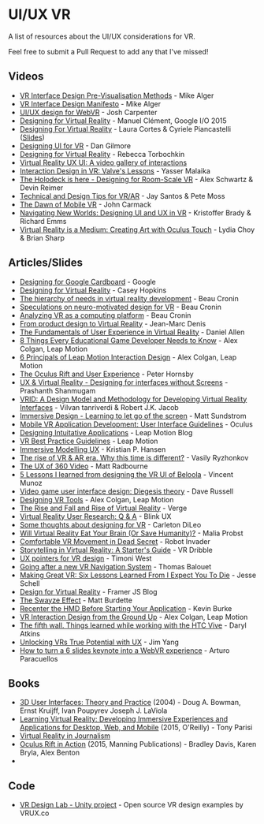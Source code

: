 # UI/UX VR
A list of resources about the UI/UX considerations for VR.

Feel free to submit a Pull Request to add any that I've missed!


## Videos

- [VR Interface Design Pre-Visualisation Methods](https://www.youtube.com/watch?v=id86HeV-Vb8) - Mike Alger
- [VR Interface Design Manifesto](https://www.youtube.com/watch?v=n3b8hZ5NV2E) - Mike Alger
- [UI/UX design for WebVR](https://www.youtube.com/watch?v=ZOaOYTOpwyM) - Josh Carpenter
- [Designing for Virtual Reality](https://www.youtube.com/watch?v=Qwh1LBzz3AU&feature=youtu.be&t=8m8s) - Manuel Clément, Google I/O 2015
- [Designing For Virtual Reality](https://www.youtube.com/watch?v=hM1AnOqaE-w) - Laura Cortes & Cyriele Piancastelli ([Slides](http://www.slideshare.net/LauraCortes9/talk-ux-uxinvrunit9))
- [Designing UI for VR](http://atomhawk.com/news/post/dan-talks-ui-vr-develop-2015) - Dan Gilmore
- [Designing for Virtual Reality](http://www.uxforvirtualreality.com/my-designing-for-virtual-reality-lightning-talk/) - Rebecca Torbochkin
- [Virtual Reality UX UI: A video gallery of interactions](http://vruxui.com/)
- [Interaction Design in VR: Valve's Lessons](https://www.youtube.com/watch?v=_vQo0ApkAtI) - Yasser Malaika
- [The Holodeck is here - Designing for Room-Scale VR](https://www.youtube.com/watch?v=U8mku0JvuLI) - Alex Schwartz & Devin Reimer
- [Technical and Design Tips for VR/AR](https://www.youtube.com/watch?v=_2T0dwGYP0s) - Jay Santos & Pete Moss
- [The Dawn of Mobile VR](https://www.youtube.com/watch?v=CqdexZJFHQE) - John Carmack
- [Navigating New Worlds: Designing UI and UX in VR](https://www.youtube.com/watch?v=braV_c4M8oI) - Kristoffer Brady & Richard Emms
- [Virtual Reality is a Medium: Creating Art with Oculus Touch](https://www.youtube.com/watch?v=gqrftCjQ4Q8&app=desktop) - Lydia Choy & Brian Sharp


## Articles/Slides

- [Designing for Google Cardboard](https://www.google.com/design/spec-vr/designing-for-google-cardboard/) - Google
- [Designing for Virtual Reality](https://ustwo.com/blog/designing-for-virtual-reality-google-cardboard/) - Casey Hopkins
- [The hierarchy of needs in virtual reality development](https://medium.com/@beaucronin/the-hierarchy-of-needs-in-virtual-reality-development-4333a4833acc) - Beau Cronin
- [Speculations on neuro-motivated design for VR](https://medium.com/@beaucronin/speculations-on-neuro-motivated-design-for-vr-3f26685c5c40) - Beau Cronin
- [Analyzing VR as a computing platform](https://medium.com/@beaucronin/analyzing-vr-as-a-computing-plaform-f4e53e25d078) - Beau Cronin
- [From product design to Virtual Reality](https://medium.com/google-design/from-product-design-to-virtual-reality-be46fa793e9b) - Jean-Marc Denis
- [The Fundamentals of User Experience in Virtual Reality](http://www.blockinterval.com/project-updates/2015/10/15/user-experience-in-virtual-reality) - Daniel Allen
- [8 Things Every Educational Game Developer Needs to Know](http://blog.leapmotion.com/8-things-every-educational-game-developer-needs-know/) - Alex Colgan, Leap Motion
- [6 Principals of Leap Motion Interaction Design](http://blog.leapmotion.com/6-principles-of-interaction-design/) - Alex Colgan, Leap Motion
- [The Oculus Rift and User Experience](http://www.uxmatters.com/mt/archives/2013/10/the-oculus-rift-and-user-experience.php) - Peter Hornsby
- [UX & Virtual Reality - Designing for interfaces without Screens](http://www.uxness.in/2015/08/ux-virtual-reality.html) - Prashanth Shanmugam
- [VRID: A Design Model and Methodology for Developing Virtual Reality Interfaces](http://www.cs.tufts.edu/~jacob/papers/vrst01.tanriverdi.pdf) - Vilvan tanriverdi & Robert J.K. Jacob
- [Immersive Design - Learning to let go of the screen](https://medium.com/backchannel/immersive-design-76499204d5f6#.rw8u2q3gp) - Matt Sundstrom
- [Mobile VR Application Development: User Interface Guidelines](https://developer.oculus.com/documentation/mobilesdk/latest/concepts/mobile-ui-guidelines-intro/) - Oculus
- [Designing Intuitative Applications](https://developer.leapmotion.com/articles/designing-intuitive-applications) - Leap Motion Blog
- [VR Best Practice Guidelines](https://developer.leapmotion.com/vr-best-practices) - Leap Motion
- [Immersive Modelling UX](http://www.madebykph.com/vr-ux) - Kristian P. Hansen
- [The rise of VR & AR era. Why this time is different?](http://www.slideshare.net/VRyzhonkov/the-rise-of-vr-ar-era-why-this-time-is-different) - Vasily Ryzhonkov
- [The UX of 360 Video](http://www.foolproof.co.uk/thinking/the-ux-of-360-degree-video/) - Matt Radbourne
- [5 Lessons I learned from designing the VR UI of Beloola](https://medium.com/beloola-all-our-news-updates/5-lessons-i-learned-from-designing-the-vrui-of-beloola-754f16062c0b#.evgt1cepa) - Vincent Munoz
- [Video game user interface design: Diegesis theory](http://devmag.org.za/2011/02/02/video-game-user-interface-design-diegesis-theory/) - Dave Russell
- [Designing VR Tools](http://blog.leapmotion.com/designing-vr-tools-good-bad-ugly/) - Alex Colgan, Leap Motion
- [The Rise and Fall and Rise of Virtual Reality](http://www.theverge.com/a/virtual-reality) - Verge
- [Virtual Reality User Research: Q & A](https://blinkux.com/blog/virtual-reality-user-research/) - Blink UX
- [Some thoughts about designing for VR](http://www.gamasutra.com/blogs/CarletonDiLeo/20151104/258433/Some_thoughts_about_designing_for_VR.php) - Carleton DiLeo 
- [Will Virtual Reality Eat Your Brain (Or Save Humanity)?](http://www.realvirtualshow.com/realvirtualshowblog/2015/10/28/will-virtual-reality-eat-your-brain-or-save-humanity) - Malia Probst
- [Comfortable VR Movement in Dead Secret](http://robotinvader.com/blog/?p=493) - Robot Invader
- [Storytelling in Virtual Reality: A Starter's Guide](http://www.vrdribble.com/allthingsvr/2015/11/4/storytelling-in-virtual-reality-a-starters-guide) - VR Dribble
- [UX pointers for VR design](https://medium.com/@timoni/ux-pointers-for-vr-design-dd52b718e19) - Timoni West
- [Going after a new VR Navigation System](https://medium.com/beloola-all-our-news-updates/going-after-a-new-vr-navigation-system-5439e0e860a2) - Thomas Balouet
- [Making Great VR: Six Lessons Learned From I Expect You To Die](http://www.gamasutra.com/blogs/JesseSchell/20150626/247113/) - Jesse Schell
- [Design for Virtual Reality](http://blog.framerjs.com/posts/design-virtual-reality.html) - Framer JS Blog
- [The Swayze Effect](https://storystudio.oculus.com/en-us/blog/the-swayze-effect/) - Matt Burdette
- [Recenter the HMD Before Starting Your Application](https://www.twentymilliseconds.com/post/recentering-hmd-best-practices/) - Kevin Burke
- [VR Interaction Design from the Ground Up](http://blog.leapmotion.com/build-button-workshop-vr-interaction-design-ground/) - Alex Colgan, Leap Motion
- [The fifth wall. Things learned while working with the HTC Vive](http://stateoflux.net/the-fifth-wall-things-learned-while-working-with-the-htc-vive/) - Daryl Atkins
- [Unlocking VRs True Potential with UX](https://medium.com/this-place/unlocking-vr-s-true-potential-with-ux-5c31d7367fe#.jhs06utba) - Jim Yang
- [How to turn a 6 slides keynote into a WebVR experience](http://unboring.net/cases/deepLinking.html) - Arturo Paracuellos

## Books
- [3D User Interfaces: Theory and Practice](http://www.amazon.co.uk/gp/product/0201758679/ref=as_li_tl?ie=UTF8&camp=1634&creative=19450&creativeASIN=0201758679&linkCode=as2&tag=blomg-21) (2004) - Doug A. Bowman, Ernst Kruijff, Ivan Poupyrev Joseph J. LaViola
- [ Learning Virtual Reality: Developing Immersive Experiences and Applications for Desktop, Web, and Mobile](http://www.amazon.co.uk/gp/product/1491922834/ref=as_li_tl?ie=UTF8&camp=1634&creative=19450&creativeASIN=1491922834&linkCode=as2&tag=blomg-21) (2015, O'Reilly) - Tony Parisi 
- [Virtual Reality in Journalism](https://towcenter.gitbooks.io/virtual-reality-journalism/content/index.html)
- [Oculus Rift in Action](http://amzn.to/1PxjloU) (2015, Manning Publications) - Bradley Davis, Karen Bryla, Alex Benton
- 
## Code
- [VR Design Lab - Unity project](https://github.com/VRUX-CO/VRDesignLab) - Open source VR design examples by VRUX.co
